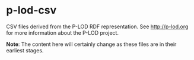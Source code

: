 # p-lod-csv
CSV files derived from the P-LOD RDF representation. See http://p-lod.org for more information about the P-LOD project.

**Note**: The content here will certainly change as these files are in their earliest stages.
